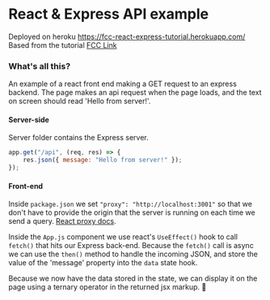 # React & Express API example

Deployed on heroku https://fcc-react-express-tutorial.herokuapp.com/
Based from the tutorial [FCC Link](https://www.freecodecamp.org/news/how-to-create-a-react-app-with-a-node-backend-the-complete-guide/)

### What's all this?
An example of a react front end making a GET request to an express backend. The page makes an api request when the page loads, and the text on screen should read 'Hello from server!'.

#### Server-side
Server folder contains the Express server.

```js
app.get("/api", (req, res) => {
    res.json({ message: "Hello from server!" });
});
```
#### Front-end
Inside `package.json` we set `"proxy": "http://localhost:3001"` so that we don't have to provide the origin that the server is running on each time we send a query. [React proxy docs](https://create-react-app.dev/docs/proxying-api-requests-in-development/).

Inside the `App.js` component we use react's `UseEffect()` hook to call `fetch()` that hits our Express back-end. Because the `fetch()` call is async we can use the `then()` method to handle the incoming JSON, and store the value of the 'message' property into the `data` state hook.

Because we now have the data stored in the state, we can display it on the page using a ternary operator in the returned jsx markup. 🥳
